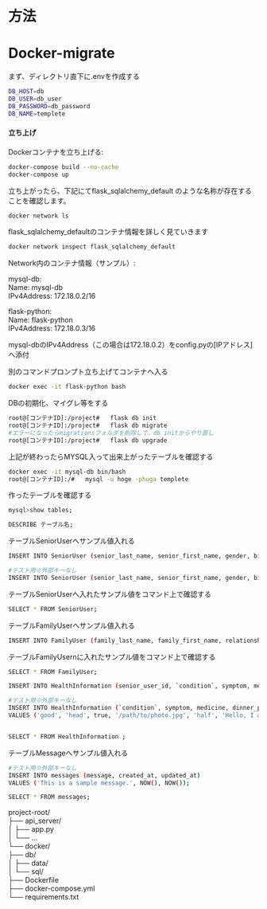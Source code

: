# 方法


# Docker-migrate
まず、ディレクトリ直下に.envを作成する

```bash
DB_HOST=db
DB_USER=db_user
DB_PASSWORD=db_password
DB_NAME=templete
```

#### 立ち上げ
Dockerコンテナを立ち上げる:

```bash
docker-compose build --no-cache
docker-compose up 
```

立ち上がったら、下記にてflask_sqlalchemy_default のような名称が存在することを確認します。

```bash
docker network ls
```

flask_sqlalchemy_defaultのコンテナ情報を詳しく見ていきます  
```bash
docker network inspect flask_sqlalchemy_default
```

Network内のコンテナ情報（サンプル）:

mysql-db:  
Name: mysql-db  
IPv4Address: 172.18.0.2/16

flask-python:  
Name: flask-python  
IPv4Address: 172.18.0.3/16  

mysql-dbのIPv4Address（この場合は172.18.0.2）をconfig.pyの[IPアドレス]へ添付

別のコマンドプロンプト立ち上げてコンテナへ入る  

```bash
docker exec -it flask-python bash
```
DBの初期化、マイグレ等をする  
```bash
root@[コンテナID]:/project#   flask db init
root@[コンテナID]:/project#   flask db migrate
#エラーになったらmigrationsフォルダを削除して、db initからやり直し
root@[コンテナID]:/project#   flask db upgrade
```

上記が終わったらMYSQL入って出来上がったテーブルを確認する  

```bash
docker exec -it mysql-db bin/bash
root@[コンテナID]:/#   mysql -u hoge -phuga templete
```

作ったテーブルを確認する  
```bash
mysql>show tables;

DESCRIBE テーブル名;

```

テーブルSeniorUserへサンプル値入れる  
```bash
INSERT INTO SeniorUser (senior_last_name, senior_first_name, gender, birth_date, senior_email, senior_tel, health_status, medication, medication_frequency, senior_user_uid, family_id, senior_password, created_at, updated_at) VALUES ('Smith', 'John', 'Male', '1990-01-01', 'john.smith@example.com', '123-456-7890', 'Good', true, 'Once a day', 'uid123', 1, 'password123', NOW(), NOW());

#テスト用※外部キーなし
INSERT INTO SeniorUser (senior_last_name, senior_first_name, gender, birth_date, senior_email, senior_tel, health_status, medication, medication_frequency, senior_user_uid, senior_password, created_at, updated_at) VALUES ('Smith', 'John', 'Male', '1990-01-01', 'john.smith@example.com', '123-456-7890', 'Good', true, 'Once a day', 'uid123', 'password123', NOW(), NOW());
```

テーブルSeniorUserへ入れたサンプル値をコマンド上で確認する  
```bash
SELECT * FROM SeniorUser;
```


テーブルFamilyUserへサンプル値入れる  
```bash
INSERT INTO FamilyUser (family_last_name, family_first_name, relationship_with_senior, family_email, family_tel, family_password, family_uid, created_at, updated_at) VALUES ('Doe', 'Jane', 'Daughter', 'jane.doe@example.com', '987-654-3210', 'family_password123', 'family_uid123', NOW(), NOW());

```
テーブルFamilyUsernに入れたサンプル値をコマンド上で確認する  
```bash
SELECT * FROM FamilyUser;
```
```bash
INSERT INTO HealthInformation (senior_user_id, `condition`, symptom, medicine, dinner_photo,degree ,voice_text, registered_at, updated_at)  VALUES (7, 'good', 'head', 1, '', 'Hello, I am feeling good.', NOW(), NOW());

#テスト用※外部キーなし
INSERT INTO HealthInformation (`condition`, symptom, medicine, dinner_photo, degree, voice_text, created_at, updated_at)
VALUES ('good', 'head', true, '/path/to/photo.jpg', 'half', 'Hello, I am feeling good.', NOW(), NOW());


SELECT * FROM HealthInformation ;

```

テーブルMessageへサンプル値入れる  

```bash
#テスト用※外部キーなし
INSERT INTO messages (message, created_at, updated_at)
VALUES ('This is a sample message.', NOW(), NOW());

SELECT * FROM messages;
```

project-root/  
├── api_server/  
│   ├── app.py  
│   └── ...  
└── docker/   
        ├── db/  
        │   ├── data/  
        │   └── sql/  
        ├── Dockerfile  
        ├── docker-compose.yml  
        └── requirements.txt  

